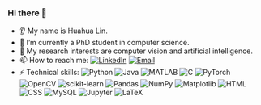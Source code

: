 ### Hi there 👋
* 👂 My name is Huahua Lin.
* 🌱 I’m currently a PhD student in computer science.
* 🔭 My research interests are computer vision and artificial intelligence.
* 📫 How to reach me:
[![LinkedIn](https://img.shields.io/badge/LinkedIn-0077B5?style=flat&logo=linkedin&logoColor=white)](https://www.linkedin.com/in/huahua-lin-62b2ba221/)
[![Email](https://img.shields.io/badge/Email-D14836?style=flat&logo=gmail&logoColor=white)](mailto:huahua.lin@soton.ac.uk)  
* ⚡ Technical skills: ![Python](https://img.shields.io/badge/-Python-3776AB?style=flat&logo=python&logoColor=white)
![Java](https://img.shields.io/badge/Java-ED8B00?style=flat&logo=openjdk&logoColor=white)
![MATLAB](https://img.shields.io/badge/MATLAB-%23007396.svg?style=flat&logo=mathworks&logoColor=white)
![C](https://img.shields.io/badge/C-%2300599C.svg?style=flat&logo=c&logoColor=white)
![PyTorch](https://img.shields.io/badge/-PyTorch-EE4C2C?style=flat&logo=pytorch&logoColor=white)
![OpenCV](https://img.shields.io/badge/-OpenCV-5C3EE8?style=flat&logo=opencv&logoColor=white)
![scikit-learn](https://img.shields.io/badge/scikit--learn-F7931E?style=flat&logo=scikit-learn&logoColor=white)
![Pandas](https://img.shields.io/badge/Pandas-150458?style=flat&logo=pandas&logoColor=white)
![NumPy](https://img.shields.io/badge/NumPy-013243?style=flat&logo=numpy&logoColor=white)
![Matplotlib](https://img.shields.io/badge/Matplotlib-11557C?style=flat&logo=matplotlib&logoColor=white)
![HTML](https://img.shields.io/badge/HTML-%23E34F26.svg?style=flat&logo=html5&logoColor=white)
![CSS](https://img.shields.io/badge/CSS-%231572B6.svg?style=flat&logo=css3&logoColor=white)
![MySQL](https://img.shields.io/badge/MySQL-4479A1?style=flat&logo=mysql&logoColor=white)
![Jupyter](https://img.shields.io/badge/Jupyter-F37626?style=flat&logo=jupyter&logoColor=white)
![LaTeX](https://img.shields.io/badge/-LaTeX-008080?style=flat&logo=latex&logoColor=white)
